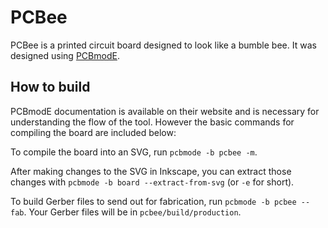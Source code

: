 # PCBee #

PCBee is a printed circuit board designed to look like a bumble bee.
It was designed using [PCBmodE](https://pcbmode.com).

## How to build ##

PCBmodE documentation is available on their website and is necessary for understanding the flow of the tool.
However the basic commands for compiling the board are included below:

To compile the board into an SVG, run `pcbmode -b pcbee -m`.

After making changes to the SVG in Inkscape, you can extract those changes with 
`pcbmode -b board --extract-from-svg` (or `-e` for short).

To build Gerber files to send out for fabrication, run `pcbmode -b pcbee --fab`.
Your Gerber files will be in `pcbee/build/production`.